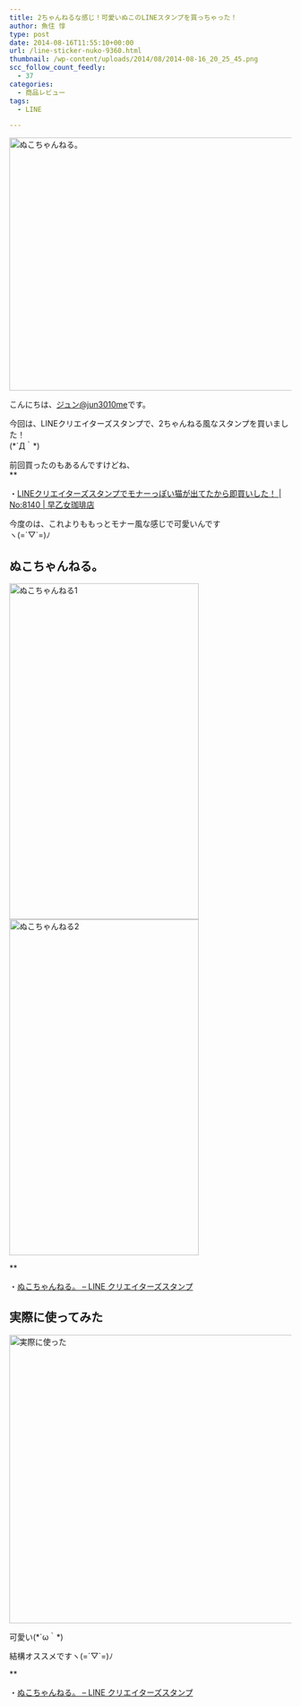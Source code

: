 ```yaml
---
title: 2ちゃんねるな感じ！可愛いぬこのLINEスタンプを買っちゃった！
author: 魚住 惇
type: post
date: 2014-08-16T11:55:10+00:00
url: /line-sticker-nuko-9360.html
thumbnail: /wp-content/uploads/2014/08/2014-08-16_20_25_45.png
scc_follow_count_feedly:
  - 37
categories:
  - 商品レビュー
tags:
  - LINE

---
```

<img decoding="async" loading="lazy" src="/wp-content/uploads/2014/08/2014-08-16_20_25_45.png" alt="ぬこちゃんねる。" title="2014-08-16_20_25_45.png" border="0" width="600" height="452" /><!--more-->

こんにちは、[ジュン@jun3010me][1]です。

今回は、LINEクリエイターズスタンプで、2ちゃんねる風なスタンプを買いました！  
(\*´Д｀\*)

前回買ったのもあるんですけどね、  
**</p> 

・<a href="http://192.168.11.200:8000/line-sticker-mona-8140.html" target="_blank">LINEクリエイターズスタンプでモナーっぽい猫が出てたから即買いした！ | No:8140 | 早乙女珈琲店</a>

</b>  
  
今度のは、これよりももっとモナー風な感じで可愛いんです  
ヽ(=´▽\`=)ﾉ

## ぬこちゃんねる。

<img decoding="async" loading="lazy" src="/wp-content/uploads/2014/08/2014-08-16-20.26.01.png" alt="ぬこちゃんねる1" title="2014-08-16 20.26.01.png" border="0" width="338" height="600" /> 

<img decoding="async" loading="lazy" src="/wp-content/uploads/2014/08/2014-08-16-20.25.56.png" alt="ぬこちゃんねる2" title="2014-08-16 20.25.56.png" border="0" width="338" height="600" />  


**</p> 

・<a href="https://store.line.me/stickershop/product/1004690/ja" target="_blank">ぬこちゃんねる。 &#8211; LINE クリエイターズスタンプ</a>

</b>

## 実際に使ってみた

<img decoding="async" loading="lazy" src="/wp-content/uploads/2014/08/2014-08-16-20.52.53.jpg" alt="実際に使った" title="2014-08-16 20.52.53.jpg" border="0" width="600" height="515" /> 

可愛い(\*´ω｀\*)

結構オススメですヽ(=´▽\`=)ﾉ

**</p> 

・<a href="https://store.line.me/stickershop/product/1004690/ja" target="_blank">ぬこちゃんねる。 &#8211; LINE クリエイターズスタンプ</a>

</b>

 [1]: https://twitter.com/jun3010me